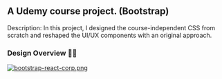 ## A Udemy course project. (Bootstrap)
Description: In this project, I designed the course-independent CSS from scratch and reshaped the UI/UX components with an original approach.

### Design Overview 🎨🎨
[![bootstrap-react-corp.png](https://i.postimg.cc/8cN59kns/bootstrap-react-corp.png)](https://postimg.cc/2b9rBYYf)
